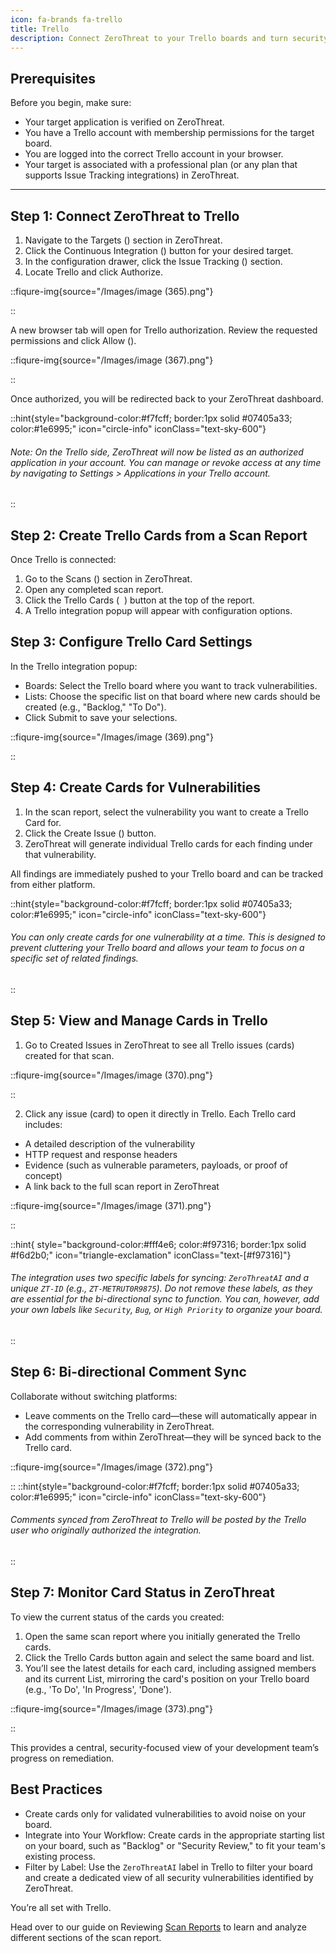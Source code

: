 ```yaml
---
icon: fa-brands fa-trello
title: Trello
description: Connect ZeroThreat to your Trello boards and turn security findings into actionable tasks for your development team. This integration creates detailed Trello cards from vulnerabilities, enabling better collaboration between security and development teams. By bringing security issues into your existing project boards, you can track the entire remediation process visually and ensure that fixing vulnerabilities becomes part of your team's process.
---
```



## **Prerequisites**

Before you begin, make sure:

* Your target application is verified on ZeroThreat.
* You have a Trello account with membership permissions for the target board.
* You are logged into the correct Trello account in your browser.
* Your target is associated with a professional plan (or any plan that supports Issue Tracking integrations) in ZeroThreat.

***

## **Step 1: Connect ZeroThreat to Trello**

1. Navigate to the Targets (<img src="/Images/image%20(44).png" alt="" data-size="line">) section in ZeroThreat.
2. Click the Continuous Integration (<img src="/Images/image%20(207).png" alt="" data-size="line">) button for your desired target.
3. In the configuration drawer, click the Issue Tracking (<img src="/Images/image%20(208).png" alt="" data-size="line">) section.
4. Locate Trello and click Authorize.

::fiqure-img{source="/Images/image (365).png"}
<!-- <figure><img src="https://1825008717-files.gitbook.io/~/files/v0/b/gitbook-x-prod.appspot.com/o/spaces%2Fs6Y7hKb1RwZWFZo4EnUm%2Fuploads%2FLYBgI6ddMa98INEjZPLV%2FMicrosoftTeams-image%20(78).png?alt=media&#x26;token=54ae2a64-8226-4703-b555-cb2b00f32c20" alt="" width="563"><figcaption></figcaption></figure> -->
::

A new browser tab will open for Trello authorization. Review the requested permissions and click Allow (<img src="/Images/image (366).png" alt="" data-size="line">).

::fiqure-img{source="/Images/image (367).png"}
<!-- <figure><img src="https://1825008717-files.gitbook.io/~/files/v0/b/gitbook-x-prod.appspot.com/o/spaces%2Fs6Y7hKb1RwZWFZo4EnUm%2Fuploads%2FcUcg2H7wlavyo3SjzV0U%2FMicrosoftTeams-image%20(79).png?alt=media&#x26;token=370f2a22-42a2-4762-8106-65deeca929a1" alt="" width="375"><figcaption></figcaption></figure> -->
::

Once authorized, you will be redirected back to your ZeroThreat dashboard.

::hint{style="background-color:#f7fcff; border:1px solid #07405a33; color:#1e6995;" icon="circle-info" iconClass="text-sky-600"}
###### Note: On the Trello side, ZeroThreat will now be listed as an authorized application in your account. You can manage or revoke access at any time by navigating to Settings > Applications in your Trello account.
::

## **Step 2: Create Trello Cards from a Scan Report**

Once Trello is connected:

1. Go to the Scans (<img src="/Images/image%20(210).png" alt="" data-size="line">) section in ZeroThreat.
2. Open any completed scan report.
3. Click the Trello Cards ( <img src="/Images/image (368).png" alt="" data-size="line"> ) button at the top of the report.
4. A Trello integration popup will appear with configuration options.

## **Step 3: Configure Trello Card Settings**

In the Trello integration popup:

* Boards: Select the Trello board where you want to track vulnerabilities.
* Lists: Choose the specific list on that board where new cards should be created (e.g., "Backlog," "To Do").
* Click Submit to save your selections.

::fiqure-img{source="/Images/image (369).png"}
<!-- <figure><img src="https://1825008717-files.gitbook.io/~/files/v0/b/gitbook-x-prod.appspot.com/o/spaces%2Fs6Y7hKb1RwZWFZo4EnUm%2Fuploads%2FVZVQgqBTuzghBfl96kSg%2FMicrosoftTeams-image%20(82)(1).png?alt=media&#x26;token=6610a4c6-8991-4bbc-b213-9d4d8262e572" alt="" width="563"><figcaption></figcaption></figure> -->
::

## **Step 4: Create Cards for Vulnerabilities**

1. In the scan report, select the vulnerability you want to create a Trello Card for.
2. Click the Create Issue (<img src="https://zerothreat.gitbook.io/docs-zerothreat/~gitbook/image?url=https%3A%2F%2Fhelp.zerothreat.dev%2FImages%2Fimage%2520%28330%29.png&#x26;width=148&#x26;dpr=4&#x26;quality=100&#x26;sign=87c798bb&#x26;sv=2" alt="" data-size="line">) button.
3. ZeroThreat will generate individual Trello cards for each finding under that vulnerability.

All findings are immediately pushed to your Trello board and can be tracked from either platform.

::hint{style="background-color:#f7fcff; border:1px solid #07405a33; color:#1e6995;" icon="circle-info" iconClass="text-sky-600"}
###### You can only create cards for one vulnerability at a time. This is designed to prevent cluttering your Trello board and allows your team to focus on a specific set of related findings.
::

## **Step 5: View and Manage Cards in Trello**

1. Go to Created Issues in ZeroThreat to see all Trello issues (cards) created for that scan.

::fiqure-img{source="/Images/image (370).png"}
<!-- <figure><img src="https://1825008717-fil es.gitbook.io/~/files/v0/b/gitbook-x-prod.appspot.com/o/spaces%2Fs6Y7hKb1RwZWFZo4EnUm%2Fuploads%2FvNCFrcnb7ERp0BCMUSTV%2FMicrosoftTeams-image%20(83).png?alt=media&#x26;token=1058a459-a183-450c-bc53-a4d69e7c2b37" alt="" width="563"><figcaption></figcaption></figure> -->
::

2. Click any issue (card) to open it directly in Trello. Each Trello card includes:

* A detailed description of the vulnerability
* HTTP request and response headers
* Evidence (such as vulnerable parameters, payloads, or proof of concept)
* A link back to the full scan report in ZeroThreat

::fiqure-img{source="/Images/image (371).png"}
<!-- <figure><img src="https://1825008717-files.gitbook.io/~/files/v0/b/gitbook-x-prod.appspot.com/o/spaces%2Fs6Y7hKb1RwZWFZo4EnUm%2Fuploads%2FRNKLebM4nLUjLy4K4tRP%2FMicrosoftTeams-image%20(84).png?alt=media&#x26;token=b696ffa1-130b-4e2b-bf54-6d7f7ba6f90e" alt="" width="563"><figcaption></figcaption></figure> -->
::


::hint{ style="background-color:#fff4e6; color:#f97316; border:1px solid #f6d2b0;" icon="triangle-exclamation" iconClass="text-[#f97316]"}
###### The integration uses two specific labels for syncing: `ZeroThreatAI` and a unique `ZT-ID` (e.g., `ZT-METRUT0R9875`). Do not remove these labels, as they are essential for the bi-directional sync to function. You can, however, add your own labels like `Security`, `Bug`, or `High Priority` to organize your board.
::

## **Step 6: Bi-directional Comment Sync**

Collaborate without switching platforms:

* Leave comments on the Trello card—these will automatically appear in the corresponding vulnerability in ZeroThreat.
* Add comments from within ZeroThreat—they will be synced back to the Trello card.

::fiqure-img{source="/Images/image (372).png"}
<!-- <figure><img src="https://1825008717-files.gitbook.io/~/files/v0/b/gitbook-x-prod.appspot.com/o/spaces%2Fs6Y7hKb1RwZWFZo4EnUm%2Fuploads%2FoOnX8qcfA7QYoYch4Bwi%2FMicrosoftTeams-image%20(85).png?alt=media&#x26;token=3d506362-e6a3-4cb3-8eb4-4dd28172c5c1" alt="" width="371"><figcaption></figcaption></figure> -->
::
::hint{style="background-color:#f7fcff; border:1px solid #07405a33; color:#1e6995;" icon="circle-info" iconClass="text-sky-600"}
###### Comments synced from ZeroThreat to Trello will be posted by the Trello user who originally authorized the integration.&#x20;
::
## **Step 7: Monitor Card Status in ZeroThreat**

To view the current status of the cards you created:

1. Open the same scan report where you initially generated the Trello cards.
2. Click the Trello Cards button again and select the same board and list.
3. You’ll see the latest details for each card, including assigned members and its current List, mirroring the card's position on your Trello board (e.g., 'To Do', 'In Progress', 'Done').

::fiqure-img{source="/Images/image (373).png"}
<!-- <figure><img src="https://1825008717-files.gitbook.io/~/files/v0/b/gitbook-x-prod.appspot.com/o/spaces%2Fs6Y7hKb1RwZWFZo4EnUm%2Fuploads%2FHIPELLjSuMX7tBTHKWrm%2FMicrosoftTeams-image%20(87)(1).png?alt=media&#x26;token=057abcc3-b7ed-4b7e-b9f2-304833317274" alt=""><figcaption></figcaption></figure> -->
::

This provides a central, security-focused view of your development team’s progress on remediation.

## **Best Practices**

* Create cards only for validated vulnerabilities to avoid noise on your board.
* Integrate into Your Workflow: Create cards in the appropriate starting list on your board, such as "Backlog" or "Security Review," to fit your team's existing process.
* Filter by Label: Use the `ZeroThreatAI` label in Trello to filter your board and create a dedicated view of all security vulnerabilities identified by ZeroThreat.

You’re all set with Trello.&#x20;

Head over to our guide on Reviewing [Scan Reports](../../manage-scans/scan-report) to learn and analyze different sections of the scan report.
